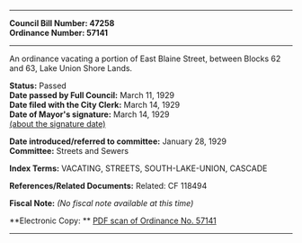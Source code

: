 * * * * *  
  
**Council Bill Number: [](#h0)[](#h2)47258**   
**Ordinance Number: 57141**  
  
* * * * *  
  
An ordinance vacating a portion of East Blaine Street, between Blocks 62 and 63, Lake Union Shore Lands.  
  
**Status:** Passed   
**Date passed by Full Council:** March 11, 1929   
**Date filed with the City Clerk:** March 14, 1929   
**Date of Mayor's signature:** March 14, 1929   
[(about the signature date)](/~public/approvaldate.htm)   
  
  
**Date introduced/referred to committee:** January 28, 1929   
**Committee:** Streets and Sewers   
  
**Index Terms:** VACATING, STREETS, SOUTH-LAKE-UNION, CASCADE  
  
**References/Related Documents:** Related: CF 118494  
  
**Fiscal Note:** *(No fiscal note available at this time)*  
  
**Electronic Copy: ** [PDF scan of Ordinance No. 57141](/~archives/Ordinances/Ord_57141.pdf)  
  
* * * * *  
